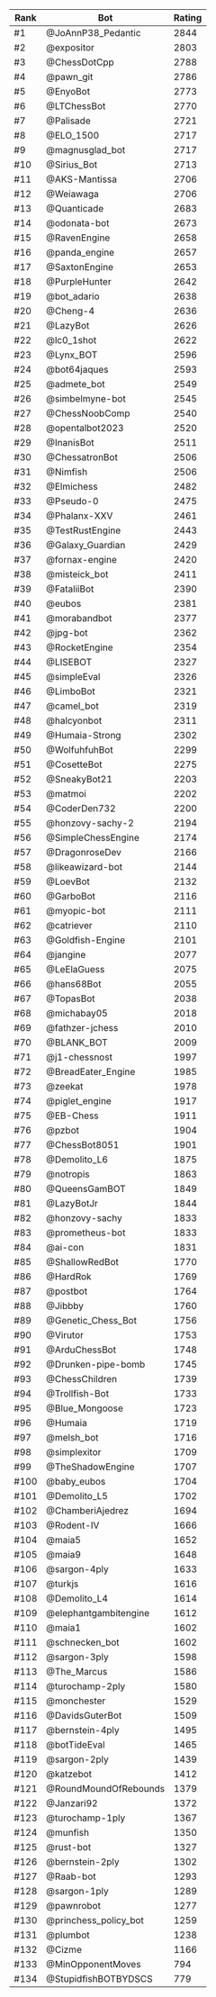 Rank|Bot|Rating
---|---|---
#1|@JoAnnP38_Pedantic|2844
#2|@expositor|2803
#3|@ChessDotCpp|2788
#4|@pawn_git|2786
#5|@EnyoBot|2773
#6|@LTChessBot|2770
#7|@Palisade|2721
#8|@ELO_1500|2717
#9|@magnusglad_bot|2717
#10|@Sirius_Bot|2713
#11|@AKS-Mantissa|2706
#12|@Weiawaga|2706
#13|@Quanticade|2683
#14|@odonata-bot|2673
#15|@RavenEngine|2658
#16|@panda_engine|2657
#17|@SaxtonEngine|2653
#18|@PurpleHunter|2642
#19|@bot_adario|2638
#20|@Cheng-4|2636
#21|@LazyBot|2626
#22|@lc0_1shot|2622
#23|@Lynx_BOT|2596
#24|@bot64jaques|2593
#25|@admete_bot|2549
#26|@simbelmyne-bot|2545
#27|@ChessNoobComp|2540
#28|@opentalbot2023|2520
#29|@InanisBot|2511
#30|@ChessatronBot|2506
#31|@Nimfish|2506
#32|@Elmichess|2482
#33|@Pseudo-0|2475
#34|@Phalanx-XXV|2461
#35|@TestRustEngine|2443
#36|@Galaxy_Guardian|2429
#37|@fornax-engine|2420
#38|@misteick_bot|2411
#39|@FataliiBot|2390
#40|@eubos|2381
#41|@morabandbot|2377
#42|@jpg-bot|2362
#43|@RocketEngine|2354
#44|@LISEBOT|2327
#45|@simpleEval|2326
#46|@LimboBot|2321
#47|@camel_bot|2319
#48|@halcyonbot|2311
#49|@Humaia-Strong|2302
#50|@WolfuhfuhBot|2299
#51|@CosetteBot|2275
#52|@SneakyBot21|2203
#53|@matmoi|2202
#54|@CoderDen732|2200
#55|@honzovy-sachy-2|2194
#56|@SimpleChessEngine|2174
#57|@DragonroseDev|2166
#58|@likeawizard-bot|2144
#59|@LoevBot|2132
#60|@GarboBot|2116
#61|@myopic-bot|2111
#62|@catriever|2110
#63|@Goldfish-Engine|2101
#64|@jangine|2077
#65|@LeElaGuess|2075
#66|@hans68Bot|2055
#67|@TopasBot|2038
#68|@michabay05|2018
#69|@fathzer-jchess|2010
#70|@BLANK_BOT|2009
#71|@j1-chessnost|1997
#72|@BreadEater_Engine|1985
#73|@zeekat|1978
#74|@piglet_engine|1917
#75|@EB-Chess|1911
#76|@pzbot|1904
#77|@ChessBot8051|1901
#78|@Demolito_L6|1875
#79|@notropis|1863
#80|@QueensGamBOT|1849
#81|@LazyBotJr|1844
#82|@honzovy-sachy|1833
#83|@prometheus-bot|1833
#84|@ai-con|1831
#85|@ShallowRedBot|1770
#86|@HardRok|1769
#87|@postbot|1764
#88|@Jibbby|1760
#89|@Genetic_Chess_Bot|1756
#90|@Virutor|1753
#91|@ArduChessBot|1748
#92|@Drunken-pipe-bomb|1745
#93|@ChessChildren|1739
#94|@Trollfish-Bot|1733
#95|@Blue_Mongoose|1723
#96|@Humaia|1719
#97|@melsh_bot|1716
#98|@simplexitor|1709
#99|@TheShadowEngine|1707
#100|@baby_eubos|1704
#101|@Demolito_L5|1702
#102|@ChamberiAjedrez|1694
#103|@Rodent-IV|1666
#104|@maia5|1652
#105|@maia9|1648
#106|@sargon-4ply|1633
#107|@turkjs|1616
#108|@Demolito_L4|1614
#109|@elephantgambitengine|1612
#110|@maia1|1602
#111|@schnecken_bot|1602
#112|@sargon-3ply|1598
#113|@The_Marcus|1586
#114|@turochamp-2ply|1580
#115|@monchester|1529
#116|@DavidsGuterBot|1509
#117|@bernstein-4ply|1495
#118|@botTideEval|1465
#119|@sargon-2ply|1439
#120|@katzebot|1412
#121|@RoundMoundOfRebounds|1379
#122|@Janzari92|1372
#123|@turochamp-1ply|1367
#124|@munfish|1350
#125|@rust-bot|1327
#126|@bernstein-2ply|1302
#127|@Raab-bot|1293
#128|@sargon-1ply|1289
#129|@pawnrobot|1277
#130|@princhess_policy_bot|1259
#131|@plumbot|1238
#132|@Cizme|1166
#133|@MinOpponentMoves|794
#134|@StupidfishBOTBYDSCS|779
